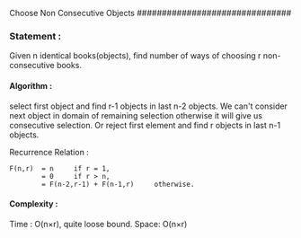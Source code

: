 Choose Non Consecutive Objects
###############################

<h3>
Statement :
</h3>
Given n identical books(objects), find number of ways of choosing r non-consecutive books.

<h4>
Algorithm :
</h4>
select first object and find r-1 objects in last n-2 objects. We can't consider next object
in domain of remaining selection otherwise it will give us consecutive selection. 
Or reject first element and find r objects in last n-1 objects.

Recurrence Relation :
```
F(n,r)  = n     if r = 1,
        = 0     if r > n,
        = F(n-2,r-1) + F(n-1,r)     otherwise.
```

<h4>
Complexity :
</h4>
Time : O(n×r), quite loose bound.
Space: O(n×r)
